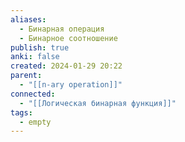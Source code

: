 ```yaml
---
aliases:
  - Бинарная операция
  - Бинарное соотношение
publish: true
anki: false
created: 2024-01-29 20:22
parent:
  - "[[n-ary operation]]"
connected:
  - "[[Логическая бинарная функция]]"
tags:
  - empty
---
```
















